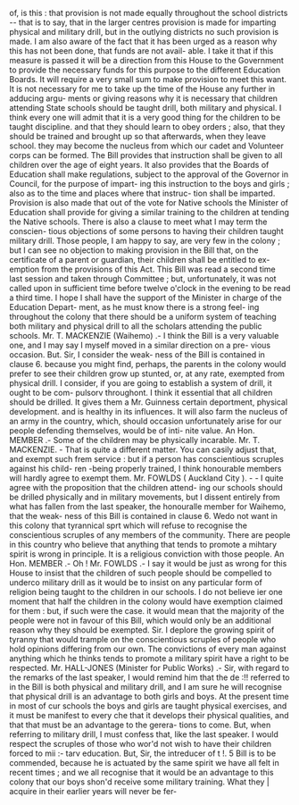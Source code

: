 of, is this : that provision is not made equally throughout the school districts -- that is to say, that in the larger centres provision is made for imparting physical and military drill, but in the outlying districts no such provision is made. I am also aware of the fact that it has been urged as a reason why this has not been done, that funds are not avail- able. I take it that if this measure is passed it will be a direction from this House to the Government to provide the necessary funds for this purpose to the different Education Boards. It will require a very small sum to make provision to meet this want. It is not necessary for me to take up the time of the House any further in adducing argu- ments or giving reasons why it is necessary that children attending State schools should be taught drill, both military and physical. I think every one will admit that it is a very good thing for the children to be taught discipline. and that they should learn to obey orders ; also, that they should be trained and brought up so that afterwards, when they leave school. they may become the nucleus from which our cadet and Volunteer corps can be formed. The Bill provides that instruction shall be given to all children over the age of eight years. It also provides that the Boards of Education shall make regulations, subject to the approval of the Governor in Council, for the purpose of impart- ing this instruction to the boys and girls ; also as to the time and places where that instruc- tion shall be imparted. Provision is also made that out of the vote for Native schools the Minister of Education shall provide for giving a similar training to the children at tending the Native schools. There is also a clause to meet what I may term the conscien- tious objections of some persons to having their children taught military drill. Those people, I am happy to say, are very few in the colony ; but I can see no objection to making provision in the Bill that, on the certificate of a parent or guardian, their children shall be entitled to ex- emption from the provisions of this Act. This Bill was read a second time last session and taken through Committee ; but, unfortunately, it was not called upon in sufficient time before twelve o'clock in the evening to be read a third time. I hope I shall have the support of the Minister in charge of the Education Depart- ment, as he must know there is a strong feel- ing throughout the colony that there should be a uniform system of teaching both military and physical drill to all the scholars attending the public schools. Mr. T. MACKENZIE (Waihemo) .- I think the Bill is a very valuable one, and I may say I myself moved in a similar direction on a pre- vious occasion. But. Sir, I consider the weak- ness of the Bill is contained in clause 6. because you might find, perhaps, the parents in the colony would prefer to see their children grow up stunted, or, at any rate, exempted from physical drill. I consider, if you are going to establish a system of drill, it ought to be com- pulsorv throughont. I think it essential that all children should be drilled. It gives them a Mr. Guinness certain deportment, physical development. and is healthy in its influences. It will also farm the nucleus of an army in the country, which, should occasion unfortunately arise for our people defending themselves, would be of inti- nite value. An Hon. MEMBER .- Some of the children may be physically incarable. Mr. T. MACKENZIE. - That is quite a different matter. You can casily adjust that, and exempt such frem service : but if a person has conscientious scruples against his child- ren -being properly trained, I think honourable members will hardly agree to exempt them. Mr. FOWLDS ( Auckland City ). - - I quite agree with the proposition that the children attend- ing our schools should be drilled physically and in military movements, but I dissent entirely from what has fallen from the last speaker, the honouralle member for Waihemo, that the weak- ness of this Bill is contained in clause 6. Wedo not want in this colony that tyrannical sprt which will refuse to recognise the conscientious scruples of any members of the community. There are people in this country who believe that anything that tends to promote a mihtary spirit is wrong in principle. It is a religious conviction with those people. An Hon. MEMBER .- Oh ! Mr. FOWLDS .- I say it would be just as wrong for this House to insist that the children of such people should be compelled to underco military drill as it would be to insist on any particular form of religion being taught to the children in our schools. I do not believe ier one moment that half the children in the colony would have exemption claimed for them : but, if such were the case. it would mean that the majority of the people were not in favour of this Bill, which would only be an additional reason why they should be exempted. Sir. I deplore the growing spirit of tyranny that would trample on the conscientious scruples of people who hold opinions differing from our own. The convictions of every man against anything which he thinks tends to promote a military spirit have a right to be respected. Mr. HALL-JONES (Minister for Public Works) .- Sir, with regard to the remarks of the last speaker, I would remind him that the de :!! referred to in the Bill is both physical and military drill, and I am sure he will recognise that physical drill is an advantage to both girls and boys. At the present time in most of cur schools the boys and girls are taught physical exercises, and it must be manifest to every che that it develops their physical qualities, and that that must be an advantage to the gerera- tions to come. But, when referring to military drill, I must confess that, like the last speaker. I would respect the scruples of those who wor'd not wish to have their children forced to mii :- tarv education. But, Sir, the intreducer of t !. 5 Bill is to be commended, because he is actuated by the same spirit we have all felt in recent times ; and we all recognise that it would be an advantage to this colony that our boys shon'd receive some military training. What they | acquire in their earlier years will never be fer- 